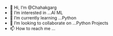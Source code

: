 - 👋 Hi, I’m @Chahakgarg
- 👀 I’m interested in ...AI ML
- 🌱 I’m currently learning ...Python
- 💞️ I’m looking to collaborate on ...Python Projects
- 📫 How to reach me ...

<!---
Chahakgarg/Chahakgarg is a ✨ special ✨ repository because its `README.md` (this file) appears on your GitHub profile.
You can click the Preview link to take a look at your changes.
--->
